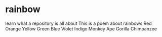 # rainbow
learn what a repository is all about
This is a poem about rainbows
Red 
Orange 
Yellow
Green
Blue
Violet
Indigo
Monkey
Ape
Gorilla
Chimpanzee